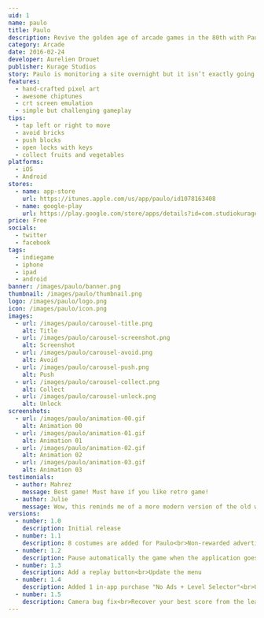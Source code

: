 ```yaml
---
uid: 1
name: paulo
title: Paulo
description: Revive the golden age of arcade games in the 80th with Paulo, an original game pushing forward simple but challenging gameplay of yesteryear.
category: Arcade
date: 2016-02-24
developer: Aurelien Drouet
publisher: Kurage Studios
story: Paulo is monitoring a site overnight but it isn’t exactly going smoothly… Blocks of bricks are falling from the sky! While avoiding getting knocked, Paulo is trying to align blocks to destroy the wall.
features:
  - hand-crafted pixel art
  - awesome chiptunes
  - crt screen emulation
  - simple but challenging gameplay
tips:
  - tap left or right to move
  - avoid bricks
  - push blocks
  - open locks with keys
  - collect fruits and vegetables
platforms:
  - iOS
  - Android
stores:
  - name: app-store
    url: https://itunes.apple.com/us/app/paulo/id1078163408
  - name: google-play
    url: https://play.google.com/store/apps/details?id=com.studiokurage.paulo
price: Free
socials:
  - twitter
  - facebook
tags:
  - indiegame
  - iphone
  - ipad
  - android
banner: /images/paulo/banner.png
thumbnail: /images/paulo/thumbnail.png
logo: /images/paulo/logo.png
icon: /images/paulo/icon.png
images:
  - url: /images/paulo/carousel-title.png
    alt: Title
  - url: /images/paulo/carousel-screenshot.png
    alt: Screenshot
  - url: /images/paulo/carousel-avoid.png
    alt: Avoid
  - url: /images/paulo/carousel-push.png
    alt: Push
  - url: /images/paulo/carousel-collect.png
    alt: Collect
  - url: /images/paulo/carousel-unlock.png
    alt: Unlock
screenshots:
  - url: /images/paulo/animation-00.gif
    alt: Animation 00
  - url: /images/paulo/animation-01.gif
    alt: Animation 01
  - url: /images/paulo/animation-02.gif
    alt: Animation 02
  - url: /images/paulo/animation-03.gif
    alt: Animation 03
testimonials:
  - author: Mahrez
    message: Best game! Must have if you like retro game!
  - author: Julie
    message: Wow, this reminds me of a more modern version of the old watch games I used to play with only two buttons.<br>Simple but fun!
versions:
  - number: 1.0
    description: Initial release
  - number: 1.1
    description: 8 costumes are added for Paulo<br>Non-rewarded advertisement can be skipped after 5 seconds<br>Some sprites are redrawn<br>A bug on the background music is fixed
  - number: 1.2
    description: Pause automatically the game when the application goes to background<br>Fix a bug occurring on slow devices
  - number: 1.3
    description: Add a replay button<br>Update the menu
  - number: 1.4
    description: Added 1 in-app purchase "No Ads + Level Selector"<br>Update the user interface<br>Added French localization
  - number: 1.5
    description: Camera bug fix<br>Recover your best score from the leaderboard<br>Recover your collection from achievements
---
```

